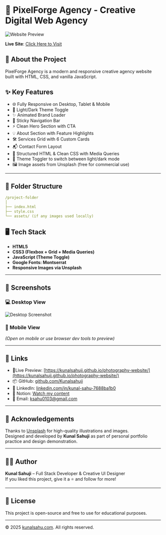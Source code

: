 
# 🚀 PixelForge Agency - Creative Digital Web Agency

![Website Preview](https://drive.google.com/uc?export=view&id=1IHH37vxeQEzhHZ4kxZL7bG1iSz1B64pf)

**Live Site**: [Click Here to Visit](https://kunalsahuji.github.io/photography-website/)

## 🧠 About the Project

PixelForge Agency is a modern and responsive creative agency website built with HTML, CSS, and vanilla JavaScript.

## ✨ Key Features

- 🌐 Fully Responsive on Desktop, Tablet & Mobile
- 🎨 Light/Dark Theme Toggle
- ✨ Animated Brand Loader
- 📌 Sticky Navigation Bar
- ⚡ Clean Hero Section with CTA
- 💡 About Section with Feature Highlights
- 🛠️ Services Grid with 6 Custom Cards
- 📬 Contact Form Layout
- 📁 Structured HTML & Clean CSS with Media Queries
- 🌙 Theme Toggler to switch between light/dark mode
- 🖼️ Image assets from Unsplash (free for commercial use)

---

## 📂 Folder Structure
```yaml
/project-folder
│
├── index.html
├── style.css
└── assets/ (if any images used locally)

```


## 🖥️ Tech Stack

- **HTML5**
- **CSS3 (Flexbox + Grid + Media Queries)**
- **JavaScript (Theme Toggle)**
- **Google Fonts: Montserrat**
- **Responsive Images via Unsplash**

---

## 📸 Screenshots

### 💻 Desktop View
![Desktop Screenshot](https://drive.google.com/uc?export=view&id=1IHH37vxeQEzhHZ4kxZL7bG1iSz1B64pf)

### 📱 Mobile View
*(Open on mobile or use browser dev tools to preview)*

---

## 🔗 Links

- 🔴Live Preview: [https://kunalsahuji.github.io/photography-website/](https://kunalsahuji.github.io/photography-website/)
- 📦 GitHub: [github.com/Kunalsahuji](https://github.com/Kunalsahuji/kunal-sahu)
- 🔗 LinkedIn: [linkedin.com/in/kunal-sahu-7688ba1b0](https://www.linkedin.com/in/kunal-sahu-7688ba1b0)
- 📌 Notion: [Watch my content](https://www.notion.so/1dff7c6ce1bb803787fbddd34e422ab4?v=1e0f7c6ce1bb8052b14c000cb57448ee&pvs=4)
- 📧 Email: [ksahu0103@gmail.com](mailto:ksahu0103@gmail.com)

---

## 🙌 Acknowledgements

Thanks to [Unsplash](https://unsplash.com/) for high-quality illustrations and images.  
Designed and developed by **Kunal Sahuji** as part of personal portfolio practice and design demonstration.

---

## 🧑‍💻 Author

**Kunal Sahuji** – Full Stack Developer & Creative UI Designer  
If you liked this project, give it a ⭐ and follow for more!

---

## 📝 License

This project is open-source and free to use for educational purposes.

---

© 2025 [kunalsahu.com](https://kunalsahu.com). All rights reserved.